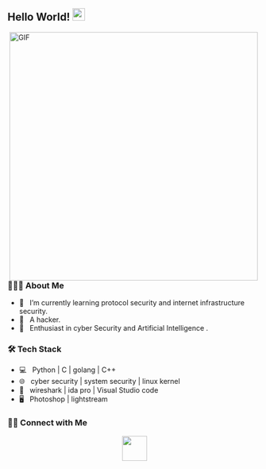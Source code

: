 <h2> Hello World! <img src="https://github.com/souvikguria98/souvikguria98/blob/master/Hi.gif" width="25"></h2>
<img align="right" alt="GIF" src="https://raw.githubusercontent.com/JoeyBling/JoeyBling/master/pic/pusheencode.gif" width="500"/>

<h3> 👨🏻‍💻 About Me </h3>

- 🔭 &nbsp; I’m currently learning protocol security and internet infrastructure security.
- 💼 &nbsp; A hacker.
- 🌱 &nbsp; Enthusiast in cyber Security and Artificial Intelligence .

<h3>🛠 Tech Stack</h3>

- 💻 &nbsp; Python | C | golang | C++  
- 🌐 &nbsp; cyber security | system security | linux kernel 
- 🔧 &nbsp; wireshark | ida pro | Visual Studio code 
- 🖥 &nbsp; Photoshop | lightstream


<h3> 🤝🏻 Connect with Me </h3>

<p align="center">
&nbsp; <a href="mailto:zhdwizard@gmail.com" target="_blank" rel="noopener noreferrer"><img src="https://img.icons8.com/plasticine/100/000000/gmail.png"  width="50" /></a>
</p>
